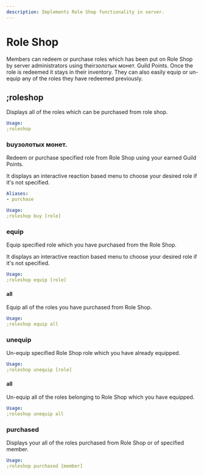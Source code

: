 ```yaml
---
description: Implements Role Shop functionality in server.
---
```


# Role Shop

Members can redeem or purchase roles which has been put on Role Shop by server administrators using theirзолотых монет.
 Guild Points. Once the role is redeemed it stays in their inventory. They can also easily equip or un-equip any of the
 roles they have redeemed previously.

## ;roleshop

Displays all of the roles which can be purchased from role shop.

```yaml
Usage:
;roleshop
```

### buyзолотых монет.

Redeem or purchase specified role from Role Shop using your earned Guild Points.
  
It displays an interactive reaction based menu to choose your desired role if it's not specified.

```yaml
Aliases:
- purchase

Usage:
;roleshop buy [role]
```

### equip

Equip specified role which you have purchased from the Role Shop.
  
It displays an interactive reaction based menu to choose your desired role if it's not specified.

```yaml
Usage:
;roleshop equip [role]
```

#### **all**

Equip all of the roles you have purchased from Role Shop.

```yaml
Usage:
;roleshop equip all
```

### unequip

Un-equip specified Role Shop role which you have already equipped.

```yaml
Usage:
;roleshop unequip [role]
```

#### all

Un-equip all of the roles belonging to Role Shop which you have equipped.

```yaml
Usage:
;roleshop unequip all
```

### purchased

Displays your all of the roles purchased from Role Shop or of specified member.

```yaml
Usage:
;roleshop purchased [member]
```

